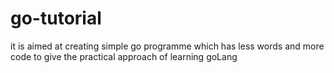 # go-tutorial
it is aimed at creating simple go programme which has less words and more code to give the practical approach of learning  goLang
